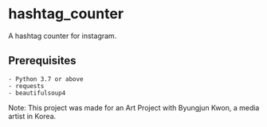 # hashtag_counter

A hashtag counter for instagram.

## Prerequisites

```
- Python 3.7 or above
- requests
- beautifulsoup4
```

Note: This project was made for an Art Project with Byungjun Kwon, a media artist in Korea.

